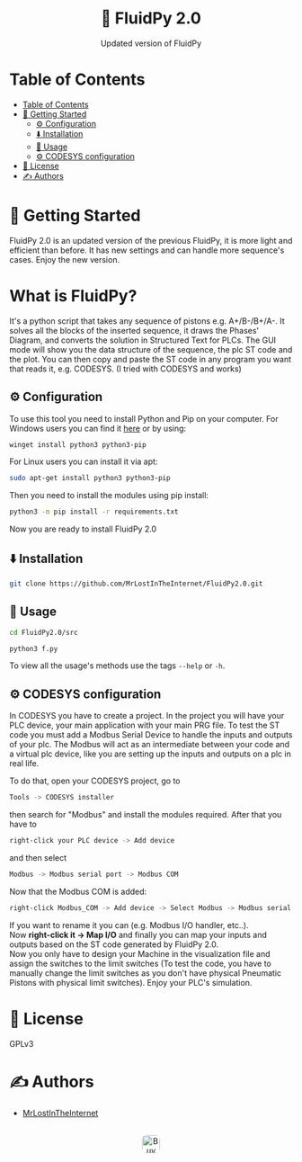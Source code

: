 <p align="center">
    <h1 align="center">
        🔗 FluidPy 2.0
    </h1>
    <p align="center">Updated version of FluidPy</p>
</p>

<p align="center">
    
</p>

# Table of Contents
- [Table of Contents](#table-of-contents)
- [🏁 Getting Started ](#getting-started)
  - [⚙️ Configuration ](#configuration)
  - [⬇️ Installation ](#️installation)
  - [🎈 Usage ](#usage)
  - [⚙️ CODESYS configuration ](#codesys_configuration)
- [📄 License](#license)
- [✍️ Authors ](#️authors)
# 🏁 Getting Started <a name = "getting-started"></a>

FluidPy 2.0 is an updated version of the previous FluidPy, it is more light and efficient than before. It has new settings and can handle more sequence's cases.
Enjoy the new version.

<h1>What is FluidPy?</h1>
It's a python script that takes any sequence of pistons e.g. A+/B-/B+/A-. It solves all the blocks of the inserted sequence, it draws the Phases' Diagram, and converts the solution in Structured Text for PLCs. The GUI mode will show you the data structure of the sequence, the plc ST code and the plot. You can then copy and paste the ST code in any program you want that reads it, e.g. CODESYS.
(I tried with CODESYS and works)


## ⚙️ Configuration <a name="configuration"></a>
To use this tool you need to install Python and Pip on your computer. For Windows users you can find it [here](https://python.org/downloads) or by using:
```bash
winget install python3 python3-pip
```
For Linux users you can install it via apt:
```bash
sudo apt-get install python3 python3-pip
```
Then you need to install the modules using pip install:
```bash
python3 -m pip install -r requirements.txt
```
Now you are ready to install FluidPy 2.0

## ⬇️ Installation <a name="installation"></a>
```bash
git clone https://github.com/MrLostInTheInternet/FluidPy2.0.git

```

## 🎈 Usage <a name="usage"></a>

```bash
cd FluidPy2.0/src

python3 f.py
```

To view all the usage's methods use the tags ```--help``` or ```-h```.
 
## ⚙️ CODESYS configuration <a name="codesys_configuration"></a>
In CODESYS you have to create a project. In the project you will have your PLC device, your main application with your main PRG file. To test the ST code you must add a Modbus Serial Device to handle the inputs and outputs of your plc. The Modbus will act as an intermediate between your code and a virtual plc device, like you are setting up the inputs and outputs on a plc in real life.

To do that, open your CODESYS project, go to
```bash
Tools -> CODESYS installer
```
then search for "Modbus" and install the modules required. After that you have to
```bash
right-click your PLC device -> Add device 
```
and then select
```bash
Modbus -> Modbus serial port -> Modbus COM
```
Now that the Modbus COM is added: <br>
```bash
right-click Modbus_COM -> Add device -> Select Modbus -> Modbus serial device -> Modbus Serial Device
```
If you want to rename it you can (e.g. Modbus I/O handler, etc..). <br>
Now <b>right-click it -> Map I/O</b> and finally you can map your inputs and outputs based on the ST code generated by FluidPy 2.0. <br>
Now you only have to design your Machine in the visualization file and assign the switches to the limit switches (To test the code, you have to manually change the limit switches as you don't have physical Pneumatic Pistons with physical limit switches). Enjoy your PLC's simulation.

# 📄 License <a name = "license"></a>
GPLv3

# ✍️ Authors <a name = "authors"></a>
- [MrLostInTheInternet](https://github.com/MrLostInTheInternet)

<p align="center">
<br>
<a href="https://github.com/MrLostInTheInternet" target='_blank'>
<img height='32' style='border:0px;height:32px;border-radius:.5rem' src='https://img.shields.io/badge/GitHub-100000?style&#x3D;for-the-badge&amp;logo&#x3D;github&amp;logoColor&#x3D;white' border='0' alt='Buy Me a Coffee' />
</a>
